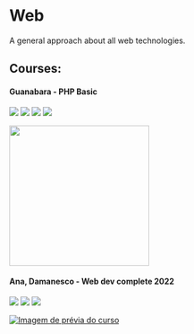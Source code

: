 # Web

A general approach about all web technologies.

## Courses:

#### Guanabara - PHP Basic

[![](https://img.shields.io/static/v1.svg?label=completed&labelColor=gray&message=36%&color=rosybrown)](courses/guilherme_guanabara/readme.md)
[![](https://img.shields.io/static/v1.svg?label=available&labelColor=gray&message=CursoEmVídeo&color=mediumblue)](https://www.cursoemvideo.com/curso/php-basico)
[![](https://img.shields.io/badge/-YouTube-dd3333?logo=youtube)](https://www.youtube.com/watch?v=F7KzJ7e6EAc&list=PLHz_AreHm4dm4beCCCmW4xwpmLf6EHY9k)
![](https://img.shields.io/static/v1.svg?label=idiom&labelColor=gray&message=Portuguese&color=blue)

<a href="courses/guilherme_guanabara/php-basic/readme.md"><img src="https://www.cursoemvideo.com/wp-content/uploads/bb-plugin/cache/php-circle.jpg" style="width:250px; height:auto;"></a>

#### Ana, Damanesco - Web dev complete 2022

[![](https://img.shields.io/static/v1.svg?label=completed&labelColor=gray&message=3.2%&color=inactive)](courses/rbtech/readme.md)
[![](https://img.shields.io/static/v1.svg?label=available&labelColor=gray&message=Udemy&color=darkviolet)](https://www.udemy.com/course/web-completo/)
![](https://img.shields.io/static/v1.svg?label=idiom&labelColor=gray&message=Portuguese&color=blue)

[![Imagem de prévia do curso](https://img-c.udemycdn.com/course/240x135/1341268_c20e_3.jpg)](courses/web_complete-ana-damasceno/readme.md)
